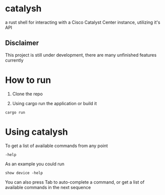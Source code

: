 # catalysh
a rust shell for interacting with a Cisco Catalyst Center instance, utilizing it's API


## Disclaimer

This project is still under development, there are many unfinished features currently

# How to run

1. Clone the repo

2. Using cargo run the application or build it

```
cargo run
```


# Using catalysh

To get a list of available commands from any point

```
-help
```

As an example you could run 

```
show device -help
```

You can also press Tab to auto-complete a command, or get a list of available commands in the next sequence
